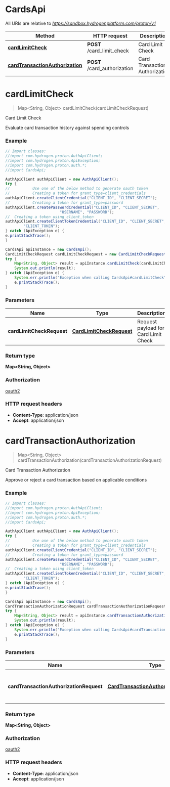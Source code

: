 # CardsApi

All URIs are relative to *https://sandbox.hydrogenplatform.com/proton/v1*

Method | HTTP request | Description
------------- | ------------- | -------------
[**cardLimitCheck**](CardsApi.md#cardLimitCheck) | **POST** /card_limit_check | Card Limit Check
[**cardTransactionAuthorization**](CardsApi.md#cardTransactionAuthorization) | **POST** /card_authorization | Card Transaction Authorization


<a name="cardLimitCheck"></a>
# **cardLimitCheck**
> Map&lt;String, Object&gt; cardLimitCheck(cardLimitCheckRequest)

Card Limit Check

Evaluate card transaction history against spending controls

### Example
```java
// Import classes:
//import com.hydrogen.proton.AuthApiClient;
//import com.hydrogen.proton.ApiException;
//import com.hydrogen.proton.auth.*;
//import CardsApi;

AuthApiClient authApiClient = new AuthApiClient();
try {
//          Use one of the below method to generate oauth token        
//          Creating a token for grant_type=client_credentials            
authApiClient.createClientCredential("CLIENT_ID", "CLIENT_SECRET");
//          Creating a token for grant_type=password
authApiClient.createPasswordCredential("CLIENT_ID", "CLIENT_SECRET",
                        "USERNAME", "PASSWORD");     
//  Creating a token using client_token
authApiClient.createClientTokenCredential("CLIENT_ID", "CLIENT_SECRET",
        "CLIENT_TOKEN");      
} catch (ApiException e) {
e.printStackTrace();
}

CardsApi apiInstance = new CardsApi();
CardLimitCheckRequest cardLimitCheckRequest = new CardLimitCheckRequest(); // CardLimitCheckRequest | Request payload for Card Limit Check
try {
    Map<String, Object> result = apiInstance.cardLimitCheck(cardLimitCheckRequest);
    System.out.println(result);
} catch (ApiException e) {
    System.err.println("Exception when calling CardsApi#cardLimitCheck");
    e.printStackTrace();
}
```

### Parameters

Name | Type | Description  | Notes
------------- | ------------- | ------------- | -------------
 **cardLimitCheckRequest** | [**CardLimitCheckRequest**](CardLimitCheckRequest.md)| Request payload for Card Limit Check |

### Return type

**Map&lt;String, Object&gt;**

### Authorization

[oauth2](../README.md#oauth2)

### HTTP request headers

 - **Content-Type**: application/json
 - **Accept**: application/json

<a name="cardTransactionAuthorization"></a>
# **cardTransactionAuthorization**
> Map&lt;String, Object&gt; cardTransactionAuthorization(cardTransactionAuthorizationRequest)

Card Transaction Authorization

Approve or reject a card transaction based on applicable conditions

### Example
```java
// Import classes:
//import com.hydrogen.proton.AuthApiClient;
//import com.hydrogen.proton.ApiException;
//import com.hydrogen.proton.auth.*;
//import CardsApi;

AuthApiClient authApiClient = new AuthApiClient();
try {
//          Use one of the below method to generate oauth token        
//          Creating a token for grant_type=client_credentials            
authApiClient.createClientCredential("CLIENT_ID", "CLIENT_SECRET");
//          Creating a token for grant_type=password
authApiClient.createPasswordCredential("CLIENT_ID", "CLIENT_SECRET",
                        "USERNAME", "PASSWORD");     
//  Creating a token using client_token
authApiClient.createClientTokenCredential("CLIENT_ID", "CLIENT_SECRET",
        "CLIENT_TOKEN");      
} catch (ApiException e) {
e.printStackTrace();
}

CardsApi apiInstance = new CardsApi();
CardTransactionAuthorizationRequest cardTransactionAuthorizationRequest = new CardTransactionAuthorizationRequest(); // CardTransactionAuthorizationRequest | Request payload for Card Transaction Authorization
try {
    Map<String, Object> result = apiInstance.cardTransactionAuthorization(cardTransactionAuthorizationRequest);
    System.out.println(result);
} catch (ApiException e) {
    System.err.println("Exception when calling CardsApi#cardTransactionAuthorization");
    e.printStackTrace();
}
```

### Parameters

Name | Type | Description  | Notes
------------- | ------------- | ------------- | -------------
 **cardTransactionAuthorizationRequest** | [**CardTransactionAuthorizationRequest**](CardTransactionAuthorizationRequest.md)| Request payload for Card Transaction Authorization |

### Return type

**Map&lt;String, Object&gt;**

### Authorization

[oauth2](../README.md#oauth2)

### HTTP request headers

 - **Content-Type**: application/json
 - **Accept**: application/json

